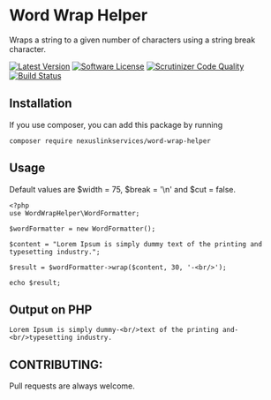 # Word Wrap Helper
Wraps a string to a given number of characters using a string break character.

[![Latest Version](https://img.shields.io/packagist/v/nexuslinkservices/word-wrap-helper.svg?style=flat-square)](https://packagist.org/packages/nexuslinkservices/word-wrap-helper)
[![Software License](http://img.shields.io/badge/license-MIT-brightgreen.svg?style=flat-square)](LICENSE)
[![Scrutinizer Code Quality](https://scrutinizer-ci.com/g/nexuslinkservices/word-wrap-helper/badges/quality-score.png?b=master)](https://scrutinizer-ci.com/g/nexuslinkservices/word-wrap-helper/?branch=master)
[![Build Status](https://scrutinizer-ci.com/g/nexuslinkservices/word-wrap-helper/badges/build.png?b=master)](https://scrutinizer-ci.com/g/nexuslinkservices/word-wrap-helper/build-status/master)

## Installation

If you use composer, you can add this package by running 

````
composer require nexuslinkservices/word-wrap-helper
````

## Usage

Default values are $width = 75, $break = '\n' and $cut = false. 

```
<?php
use WordWrapHelper\WordFormatter;

$wordFormatter = new WordFormatter();
        
$content = "Lorem Ipsum is simply dummy text of the printing and typesetting industry.";

$result = $wordFormatter->wrap($content, 30, '-<br/>');

echo $result;
```

## Output on PHP

```
Lorem Ipsum is simply dummy-<br/>text of the printing and-<br/>typesetting industry.
```

## CONTRIBUTING:

Pull requests are always welcome.